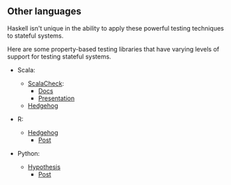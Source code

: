 ## Other languages

Haskell isn't unique in the ability to apply these powerful testing techniques
to stateful systems.

Here are some property-based testing libraries that have varying levels of
support for testing stateful systems.

* Scala: 
  * [ScalaCheck](https://www.scalacheck.org/):
    * [Docs](https://github.com/rickynils/scalacheck/blob/master/doc/UserGuide.md#stateful-testing)
    * [Presentation](http://parleys.com/play/53a7d2d0e4b0543940d9e566)
  * [Hedgehog](https://bintray.com/hedgehogqa/scala-hedgehog)

* R: 
  * [Hedgehog](https://cran.r-project.org/web/packages/hedgehog/index.html)
    * [Post](https://hedgehog.qa/article/r-state-machine)

* Python:
  * [Hypothesis](https://hypothesis.works/) 
    * [Post](https://hypothesis.works/articles/rule-based-stateful-testing/)
